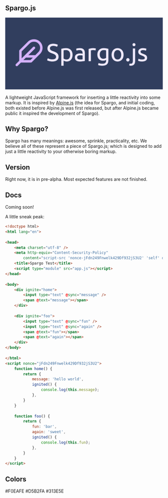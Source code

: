 ## Spargo.js

<p align="center"><img src="/logo_with_text.png" alt="Spargo.js Logo"></p>

A lightweight JavaScript framework for inserting a little reactivity into some markup. It is inspired by [Alpine.js](https://github.com/alpinejs/alpine) (the idea for Spargo, and initial coding, both existed before Alpine.js was first released, but after Alpine.js became public it inspired the development of Spargo).

## Why Spargo?

Spargo has many meanings: awesome, sprinkle, practicality, etc. We believe all of these represent a piece of Spargo.js; which is designed to add just a little reactivity to your otherwise boring markup.

## Version

Right now, it is in pre-alpha. Most expected features are not finished.

## Docs

Coming soon!

A little sneak peak:

```html
<!doctype html>
<html lang="en">

<head>
    <meta charset="utf-8" />
    <meta http-equiv="Content-Security-Policy"
        content="script-src 'nonce-jFdn249Fnwelk429Df932jS3U2' 'self' data:; default-src 'self';">
    <title>Spargo Test</title>
    <script type="module" src="app.js"></script>
</head>

<body>
    <div ignite="home">
        <input type="text" @sync="message" />
        <span @text="message"></span>
    </div>

    <div ignite="foo">
        <input type="text" @sync="fun" />
        <input type="text" @sync="again" />
        <span @text="fun"></span>
        <span @text="again"></span>
    </div>
</body>

</html>
<script nonce="jFdn249Fnwelk429Df932jS3U2">
    function home() {
        return {
            message: 'hello world',
            ignited() {
                console.log(this.message);
            },
        }
    }

    function foo() {
        return {
            fun: 'bar',
            again: 'sweet',
            ignited() {
                console.log(this.fun);
            },
        }
    }
</script>
```

## Colors
#F0EAFE
#D5B2FA
#313E5E